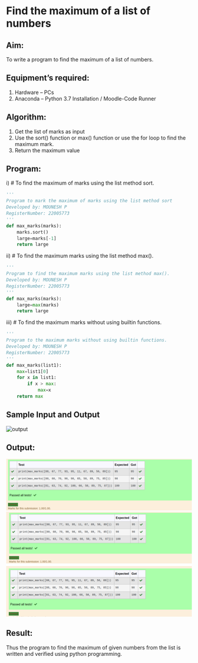 # Find the maximum of a list of numbers
## Aim:
To write a program to find the maximum of a list of numbers.
## Equipment’s required:
1.	Hardware – PCs
2.	Anaconda – Python 3.7 Installation / Moodle-Code Runner
## Algorithm:
1.	Get the list of marks as input
2.	Use the sort() function or max() function or use the for loop to find the maximum mark.
3.	Return the maximum value
## Program:

i)	# To find the maximum of marks using the list method sort.
```Python
''' 
Program to mark the maximum of marks using the list method sort
Developed by: MOUNESH P
RegisterNumber: 22005773
'''
def max_marks(marks):
    marks.sort()
    large=marks[-1]
    return large


```

ii)	# To find the maximum marks using the list method max().
```Python
''' 
Program to find the maximum marks using the list method max().
Developed by: MOUNESH P
RegisterNumber: 22005773 
'''
def max_marks(marks):
    large=max(marks)
    return large


```

iii) # To find the maximum marks without using builtin functions.
```Python
''' 
Program to the maximum marks without using builtin functions.
Developed by: MOUNESH P
RegisterNumber: 22005773
'''
def max_marks(list1):
    max=list1[0]
    for x in list1:
        if x > max:
            max=x
    return max    


```
## Sample Input and Output
![output](./img/max_marks1.jpg) 

## Output:
![output](/find1.png)
![output](/find2.png)
![output](/find3.png)

## Result:
Thus the program to find the maximum of given numbers from the list is written and verified using python programming.